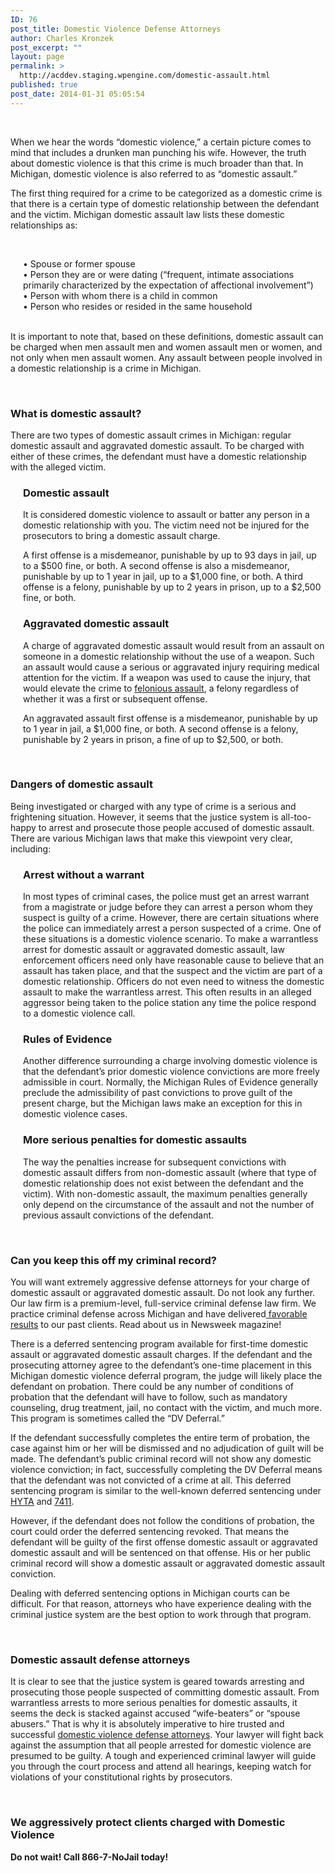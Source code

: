 ```yaml
---
ID: 76
post_title: Domestic Violence Defense Attorneys
author: Charles Kronzek
post_excerpt: ""
layout: page
permalink: >
  http://acddev.staging.wpengine.com/domestic-assault.html
published: true
post_date: 2014-01-31 05:05:54
---
```

&nbsp;

When we hear the words “domestic violence,” a certain picture comes to mind that includes a drunken man punching his wife. However, the truth about domestic violence is that this crime is much broader than that. In Michigan, domestic violence is also referred to as “domestic assault.”

The first thing required for a crime to be categorized as a domestic crime is that there is a certain type of domestic relationship between the defendant and the victim. Michigan domestic assault law lists these domestic relationships as:

&nbsp;
<div style="padding-left: 20px;">• Spouse or former spouse</div>
<div style="padding-left: 20px;">• Person they are or were dating (“frequent, intimate associations primarily characterized by the expectation of affectional involvement”)</div>
<div style="padding-left: 20px;">• Person with whom there is a child in common</div>
<div style="padding-left: 20px;">• Person who resides or resided in the same household</div>
&nbsp;

It is important to note that, based on these definitions, domestic assault can be charged when men assault men and women assault men or women, and not only when men assault women. Any assault between people involved in a domestic relationship is a crime in Michigan.

&nbsp;
<h3>What is domestic assault?</h3>
There are two types of domestic assault crimes in Michigan: regular domestic assault and aggravated domestic assault. To be charged with either of these crimes, the defendant must have a domestic relationship with the alleged victim.
<div style="padding-left: 20px;">
<h3>Domestic assault</h3>
It is considered domestic violence to assault or batter any person in a domestic relationship with you. The victim need not be injured for the prosecutors to bring a domestic assault charge.

A first offense is a misdemeanor, punishable by up to 93 days in jail, up to a $500 fine, or both. A second offense is also a misdemeanor, punishable by up to 1 year in jail, up to a $1,000 fine, or both. A third offense is a felony, punishable by up to 2 years in prison, up to a $2,500 fine, or both.
<h3>Aggravated domestic assault</h3>
A charge of aggravated domestic assault would result from an assault on someone in a domestic relationship without the use of a weapon. Such an assault would cause a serious or aggravated injury requiring medical attention for the victim. If a weapon was used to cause the injury, that would elevate the crime to <a href="http://acddev.staging.wpengine.com/assault-charges.html">felonious assault</a>, a felony regardless of whether it was a first or subsequent offense.

An aggravated assault first offense is a misdemeanor, punishable by up to 1 year in jail, a $1,000 fine, or both. A second offense is a felony, punishable by 2 years in prison, a fine of up to $2,500, or both.

&nbsp;

</div>
<h3>Dangers of domestic assault</h3>
Being investigated or charged with any type of crime is a serious and frightening situation. However, it seems that the justice system is all-too-happy to arrest and prosecute those people accused of domestic assault. There are various Michigan laws that make this viewpoint very clear, including:
<div style="padding-left: 20px;">
<h3>Arrest without a warrant</h3>
In most types of criminal cases, the police must get an arrest warrant from a magistrate or judge before they can arrest a person whom they suspect is guilty of a crime. However, there are certain situations where the police can immediately arrest a person suspected of a crime. One of these situations is a domestic violence scenario. To make a warrantless arrest for domestic assault or aggravated domestic assault, law enforcement officers need only have reasonable cause to believe that an assault has taken place, and that the suspect and the victim are part of a domestic relationship. Officers do not even need to witness the domestic assault to make the warrantless arrest. This often results in an alleged aggressor being taken to the police station any time the police respond to a domestic violence call.
<h3>Rules of Evidence</h3>
Another difference surrounding a charge involving domestic violence is that the defendant’s prior domestic violence convictions are more freely admissible in court. Normally, the Michigan Rules of Evidence generally preclude the admissibility of past convictions to prove guilt of the present charge, but the Michigan laws make an exception for this in domestic violence cases.
<h3>More serious penalties for domestic assaults</h3>
The way the penalties increase for subsequent convictions with domestic assault differs from non-domestic assault (where that type of domestic relationship does not exist between the defendant and the victim). With non-domestic assault, the maximum penalties generally only depend on the circumstance of the assault and not the number of previous assault convictions of the defendant.

&nbsp;

</div>
<h3>Can you keep this off my criminal record?</h3>
You will want extremely aggressive defense attorneys for your charge of domestic assault or aggravated domestic assault. Do not look any further. Our law firm is a premium-level, full-service criminal defense law firm. We practice criminal defense across Michigan and have delivered<a title="Results" href="http://acddev.staging.wpengine.com/proven-results.html"> favorable results</a> to our past clients. Read about us in Newsweek magazine!

There is a deferred sentencing program available for first-time domestic assault or aggravated domestic assault charges. If the defendant and the prosecuting attorney agree to the defendant’s one-time placement in this Michigan domestic violence deferral program, the judge will likely place the defendant on probation. There could be any number of conditions of probation that the defendant will have to follow, such as mandatory counseling, drug treatment, jail, no contact with the victim, and much more. This program is sometimes called the “DV Deferral.”

If the defendant successfully completes the entire term of probation, the case against him or her will be dismissed and no adjudication of guilt will be made. The defendant’s public criminal record will not show any domestic violence conviction; in fact, successfully completing the DV Deferral means that the defendant was not convicted of a crime at all. This deferred sentencing program is similar to the well-known deferred sentencing under <a href="http://acddev.staging.wpengine.com/hyta-sentencing.html">HYTA</a> and <a href="http://acddev.staging.wpengine.com/drug-crime-sentencing.html">7411</a>.

However, if the defendant does not follow the conditions of probation, the court could order the deferred sentencing revoked. That means the defendant will be guilty of the first offense domestic assault or aggravated domestic assault and will be sentenced on that offense. His or her public criminal record will show a domestic assault or aggravated domestic assault conviction.

Dealing with deferred sentencing options in Michigan courts can be difficult. For that reason, attorneys who have experience dealing with the criminal justice system are the best option to work through that program.

&nbsp;
<h3>Domestic assault defense attorneys</h3>
It is clear to see that the justice system is geared towards arresting and prosecuting those people suspected of committing domestic assault. From warrantless arrests to more serious penalties for domestic assaults, it seems the deck is stacked against accused “wife-beaters” or “spouse abusers.” That is why it is absolutely imperative to hire trusted and successful <a href="http://acddev.staging.wpengine.com/trial-attorneys.html">domestic violence defense attorneys</a>. Your lawyer will fight back against the assumption that all people arrested for domestic violence are presumed to be guilty. A tough and experienced criminal lawyer will guide you through the court process and attend all hearings, keeping watch for violations of your constitutional rights by prosecutors.

&nbsp;
<h3>We aggressively protect clients charged with Domestic Violence</h3>
<b>Do not wait! Call 866-7-NoJail today! </b>